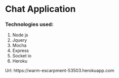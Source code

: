 <h1>Chat Application</h1>
<h3>Technologies used:</h3>
<ol>
<li>Node js</li>
<li>Jquery</li>
<li>Mocha</li>
<li>Express</li>
<li>Socket io</li>
<li>Heroku</li>
</ol>
<p>Url: https://warm-escarpment-53503.herokuapp.com</p>
